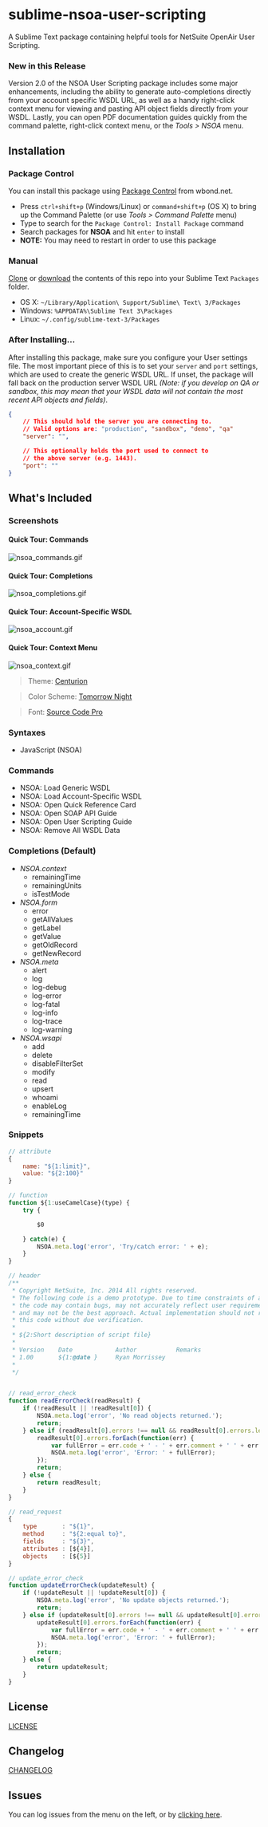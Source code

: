 sublime-nsoa-user-scripting
===================

A Sublime Text package containing helpful tools for NetSuite OpenAir User Scripting.

### New in this Release

Version 2.0 of the NSOA User Scripting package includes some major enhancements, including the ability to generate auto-completions directly from your account specific WSDL URL, as well as a handy right-click context menu for viewing and pasting API object fields directly from your WSDL. Lastly, you can open PDF documentation guides quickly from the command palette, right-click context menu, or the _Tools > NSOA_ menu.

Installation
------------

### Package Control

You can install this package using [Package Control](https://sublime.wbond.net/packages/NSOA) from wbond.net.

- Press `ctrl+shift+p` (Windows/Linux) or `command+shift+p` (OS X) to bring up the Command Palette (or use _Tools > Command Palette_ menu)
- Type to search for the `Package Control: Install Package` command
- Search packages for **NSOA** and hit `enter` to install
- **NOTE:** You may need to restart in order to use this package

### Manual

[Clone](https://rmorrissey23@bitbucket.org/rmorrissey23/sublime-nsoa-user-scripting.git) or [download](https://bitbucket.org/rmorrissey23/sublime-nsoa-user-scripting/get/master.zip) the contents of this repo into your Sublime Text `Packages` folder.

- OS X: `~/Library/Application\ Support/Sublime\ Text\ 3/Packages`
- Windows: `%APPDATA%\Sublime Text 3\Packages`
- Linux: `~/.config/sublime-text-3/Packages`

### After Installing...

After installing this package, make sure you configure your User settings file. The most important piece of this is to set your `server` and `port` settings, which are used to create the generic WSDL URL. If unset, the package will fall back on the production server WSDL URL _(Note: if you develop on QA or sandbox, this may mean that your WSDL data will not contain the most recent API objects and fields)_.

```json
{
    // This should hold the server you are connecting to.
    // Valid options are: "production", "sandbox", "demo", "qa"
    "server": "",

    // This optionally holds the port used to connect to
    // the above server (e.g. 1443).
    "port": ""
}
```

What's Included
---------------

### Screenshots

#### Quick Tour: Commands
![nsoa_commands.gif](https://bitbucket.org/rmorrissey23/sublime-nsoa-user-scripting/raw/master/screenshots/nsoa_commands.gif "sublime-nsoa-user-scripting")

#### Quick Tour: Completions
![nsoa_completions.gif](https://bitbucket.org/rmorrissey23/sublime-nsoa-user-scripting/raw/master/screenshots/nsoa_completions.gif "sublime-nsoa-user-scripting")

#### Quick Tour: Account-Specific WSDL
![nsoa_account.gif](https://bitbucket.org/rmorrissey23/sublime-nsoa-user-scripting/raw/master/screenshots/nsoa_account.gif "sublime-nsoa-user-scripting")

#### Quick Tour: Context Menu
![nsoa_context.gif](https://bitbucket.org/rmorrissey23/sublime-nsoa-user-scripting/raw/master/screenshots/nsoa_context.gif "sublime-nsoa-user-scripting")

> Theme: [Centurion](https://sublime.wbond.net/packages/Theme%20-%20Centurion)

> Color Scheme: [Tomorrow Night](https://sublime.wbond.net/packages/Tomorrow%20Color%20Schemes)

> Font: [Source Code Pro](https://github.com/adobe/source-code-pro)

### Syntaxes

- JavaScript (NSOA)

### Commands

- NSOA: Load Generic WSDL
- NSOA: Load Account-Specific WSDL
- NSOA: Open Quick Reference Card
- NSOA: Open SOAP API Guide
- NSOA: Open User Scripting Guide
- NSOA: Remove All WSDL Data

### Completions (Default)

- _NSOA.context_
    + remainingTime
    + remainingUnits
    + isTestMode
- _NSOA.form_
    + error
    + getAllValues
    + getLabel
    + getValue
    + getOldRecord
    + getNewRecord
- _NSOA.meta_
    + alert
    + log
    + log-debug
    + log-error
    + log-fatal
    + log-info
    + log-trace
    + log-warning
- _NSOA.wsapi_
    + add
    + delete
    + disableFilterSet
    + modify
    + read
    + upsert
    + whoami
    + enableLog
    + remainingTime

### Snippets

```javascript
// attribute
{
    name: "${1:limit}",
    value: "${2:100}"
}

// function
function ${1:useCamelCase}(type) {
    try {

        $0

    } catch(e) {
        NSOA.meta.log('error', 'Try/catch error: ' + e);
    }
}

// header
/**
 * Copyright NetSuite, Inc. 2014 All rights reserved.
 * The following code is a demo prototype. Due to time constraints of a demo,
 * the code may contain bugs, may not accurately reflect user requirements
 * and may not be the best approach. Actual implementation should not reuse
 * this code without due verification.
 *
 * ${2:Short description of script file}
 *
 * Version    Date            Author           Remarks
 * 1.00       ${1:@date }     Ryan Morrissey
 *
 */


// read_error_check
function readErrorCheck(readResult) {
    if (!readResult || !readResult[0]) {
        NSOA.meta.log('error', 'No read objects returned.');
        return;
    } else if (readResult[0].errors !== null && readResult[0].errors.length > 0) {
        readResult[0].errors.forEach(function(err) {
            var fullError = err.code + ' - ' + err.comment + ' ' + err.text;
            NSOA.meta.log('error', 'Error: ' + fullError);
        });
        return;
    } else {
        return readResult;
    }
}

// read_request
{
    type       : "${1}",
    method     : "${2:equal to}",
    fields     : "${3}",
    attributes : [${4}],
    objects    : [${5}]
}

// update_error_check
function updateErrorCheck(updateResult) {
    if (!updateResult || !updateResult[0]) {
        NSOA.meta.log('error', 'No update objects returned.');
        return;
    } else if (updateResult[0].errors !== null && updateResult[0].errors.length > 0) {
        updateResult[0].errors.forEach(function(err) {
            var fullError = err.code + ' - ' + err.comment + ' ' + err.text;
            NSOA.meta.log('error', 'Error: ' + fullError);
        });
        return;
    } else {
        return updateResult;
    }
}

```

License
-------

[LICENSE](https://bitbucket.org/rmorrissey23/sublime-nsoa-user-scripting/raw/master/LICENSE)

Changelog
---------

[CHANGELOG](https://bitbucket.org/rmorrissey23/sublime-nsoa-user-scripting/raw/master/CHANGELOG)

Issues
------

You can log issues from the menu on the left, or by [clicking here](https://bitbucket.org/rmorrissey23/sublime-nsoa-user-scripting/issues/new).